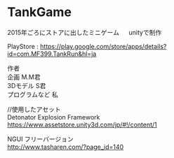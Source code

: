 ﻿# TankGame
2015年ごろにストアに出したミニゲーム  　
unityで制作  
  
PlayStore : https://play.google.com/store/apps/details?id=com.MF399.TankRun&hl=ja  
  
作者  
企画 M.M君  
3Dモデル S君  
プログラムなど 私  

//使用したアセット  
Detonator Explosion Framework  
https://www.assetstore.unity3d.com/jp/#!/content/1  
  
NGUI フリーバージョン  
http://www.tasharen.com/?page_id=140  

